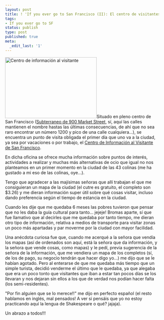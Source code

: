 ```yaml
---
layout: post
title: ! 'If you ever go to San Francisco (II): El centro de visitantes'
tags:
- If you ever go to SF
status: publish
type: post
published: true
meta:
  _edit_last: '1'
---
```

<a href="http://sheniff.es/public/wp/wp-content/uploads/2012/08/civ.jpg"><img class="alignleft size-medium wp-image-327" title="civ" src="http://sheniff.es/public/wp/wp-content/uploads/2012/08/civ-300x200.jpg" alt="Centro de información al visitante" width="300" height="200" /></a>Situado en pleno centro de San Francisco (<a title="market" href="https://www.google.com/maps?f=q&amp;source=s_q&amp;hl=en&amp;geocode=&amp;q=San+Francisco+Visitor+Information+Center&amp;aq=&amp;sll=37.0625,-95.677068&amp;sspn=68.558336,77.519531&amp;vpsrc=6&amp;t=h&amp;ie=UTF8&amp;hq=&amp;hnear=900+Market+St,+San+Francisco,+California+94102&amp;ll=37.78406,-122.407996&amp;spn=0.001075,0.001183&amp;z=20&amp;iwloc=A&amp;cid=18352853609152715498" target="_blank">Subterraneo de 900 Market Street</a>, sí, aquí las calles mantienen el nombre hastas las últimas consecuencias, de ahí que no sea raro encontrar un número 1200 y pico de una calle cualquiera...), se encuentra un punto de visita obligada el primer día que uno va a la ciudad, ya sea por vacaciones o por trabajo, el <a href="http://www.sanfrancisco.travel/about/Visitor-Information-Center.html" target="_blank">Centro de Información al Visitante de San Francisco</a>.
<!-- more -->

En dicha oficina se ofrece mucha información sobre puntos de interés, actividades a realizar y muchas más alternativas de ocio que igual no nos planteamos en un primer momento en la ciudad de las 43 colinas (me ha gustado a mi eso de las colinas, oye...).

Tengo que agradecer a las majísimas señoras que allí trabajan el que me consiguieran un mapa de la ciudad (el cutre es gratuito, el completo son $3.26) y me dieran información super útil sobre qué cosas visitar, incluso dando preferencia según el tiempo de estancia en la ciudad.

Cuando les dije que me quedaba 6 meses las pobres tuvieron que pensar que no les daba la guía cultural para tanto... jejeje! Bromas aparte, sí que fue llamativo que al decirles que me quedaba por tanto tiempo, me dieran otro tipo de información, relativa a medios de transporte para visitar zonas un poco más apartadas y par moverme por la ciudad con mayor facilidad.

Una anécdota curiosa fue que, cuando me acerqué a la señora que vendía los mapas (así de ordenados son aquí, está la señora que da información, y la señora que vende cosas, como mapas) y le pedí, previa sugerencia de la señora de la información, que me vendiera un mapa de los completos (sí, de los de pago, su negocio tendrán que hacer digo yo...) me dijo que se le habían agotado. Pero al enterarse de que me quedaba más tiempo que un simple turista, decidió venderme el último que le quedaba, ya que alegaba que era un poco tonto que visitantes que iban a estar tan pocos días se los llevaran y nos dejaran sin ellos a los que de verdad nos podían hacer falta (los semi-residentes).

"Por fin alguien que se lo merece!!" me dijo en perfecto español (el resto hablamos en inglés, mal pensados! A ver si pensáis que yo no estoy practicando aquí la lengua de Shakespeare o qué? jajaja).

Un abrazo a todos!!!
